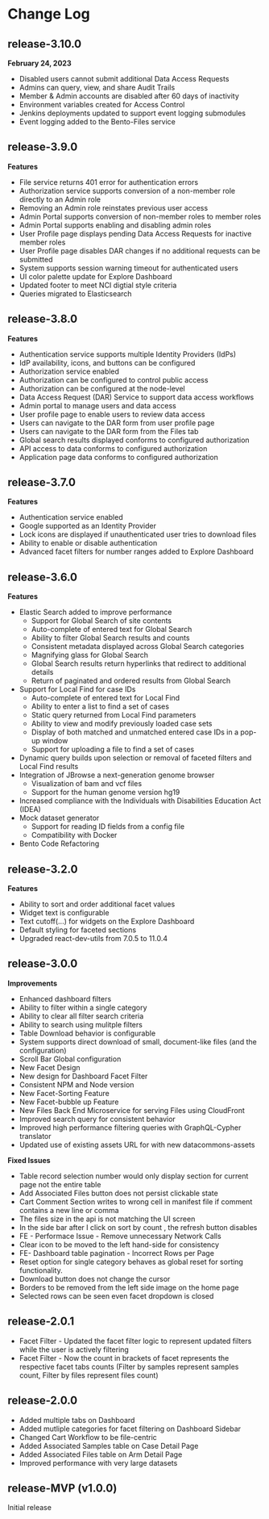 # Change Log

## release-3.10.0

**February 24, 2023**
* Disabled users cannot submit additional Data Access Requests
* Admins can query, view, and share Audit Trails
* Member & Admin accounts are disabled after 60 days of inactivity
* Environment variables created for Access Control
* Jenkins deployments updated to support event logging submodules
* Event logging added to the Bento-Files service


## release-3.9.0

**Features**
* File service returns 401 error for authentication errors
* Authorization service supports conversion of a non-member role directly to an Admin role
* Removing an Admin role reinstates previous user access
* Admin Portal supports conversion of non-member roles to member roles
* Admin Portal supports enabling and disabling admin roles
* User Profile page displays pending Data Access Requests for inactive member roles
* User Profile page disables DAR changes if no additional requests can be submitted
* System supports session warning timeout for authenticated users
* UI color palette update for Explore Dashboard
* Updated footer to meet NCI digtial style criteria
* Queries migrated to Elasticsearch


## release-3.8.0

**Features**
* Authentication service supports multiple Identity Providers (IdPs)
* IdP availability, icons, and buttons can be configured
* Authorization service enabled
* Authorization can be configured to control public access
* Authorization can be configured at the node-level
* Data Access Request (DAR) Service to support data access workflows
* Admin portal to manage users and data access
* User profile page to enable users to review data access
* Users can navigate to the DAR form from user profile page
* Users can navigate to the DAR form from the Files tab 
* Global search results displayed conforms to configured authorization
* API access to data conforms to configured authorization
* Application page data conforms to configured authorization

## release-3.7.0

**Features**

* Authentication service enabled
* Google supported as an Identity Provider
* Lock icons are displayed if unauthenticated user tries to download files
* Ability to enable or disable authentication
* Advanced facet filters for number ranges added to Explore Dashboard

## release-3.6.0

**Features**

* Elastic Search added to improve performance
    * Support for Global Search of site contents
    * Auto-complete of entered text for Global Search
    * Ability to filter Global Search results and counts
    * Consistent metadata displayed across Global Search categories
    * Magnifying glass for Global Search
    * Global Search results return hyperlinks that redirect to additional details
    * Return of paginated and ordered results from Global Search
* Support for Local Find for case IDs
    * Auto-complete of entered text for Local Find
    * Ability to enter a list to find a set of cases
    * Static query returned from Local Find parameters
    * Ability to view and modify previously loaded case sets
    * Display of both matched and unmatched entered case IDs in a pop-up window
    * Support for uploading a file to find a set of cases
* Dynamic query builds upon selection or removal of faceted filters and Local Find results
* Integration of JBrowse a next-generation genome browser
    * Visualization of bam and vcf files
    * Support for the human genome version hg19
* Increased compliance with the Individuals with Disabilities Education Act (IDEA)
* Mock dataset generator
    * Support for reading ID fields from a config file
    * Compatibility with Docker
* Bento Code Refactoring 

## release-3.2.0

**Features**

* Ability to sort and order additional facet values
* Widget text is configurable
* Text cutoff(...) for widgets on the Explore Dashboard
* Default styling for faceted sections
* Upgraded react-dev-utils from 7.0.5 to 11.0.4

## release-3.0.0

**Improvements**

* Enhanced dashboard filters
* Ability to filter within a single category
* Ability to clear all filter search criteria
* Ability to search using mulitple filters
* Table Download behavior is configurable
* System supports direct download of small, document-like files (and the configuration)
* Scroll Bar Global configuration
* New Facet Design
* New design for Dashboard Facet Filter
* Consistent NPM and Node version
* New Facet-Sorting Feature
* New Facet-bubble up Feature
* New Files Back End Microservice for serving Files using CloudFront
* Improved search query for consistent behavior
* Improved high performance filtering queries with GraphQL-Cypher translator
* Updated use of existing assets URL for with new datacommons-assets

**Fixed Issues**

 * Table record selection number would only display section for current page not the entire table
 * Add Associated Files button does not persist clickable state
 * Cart Comment Section writes to wrong cell in manifest file if comment contains a new line or comma
 * The files size in the api is not matching the UI screen
 * In the side bar after I click on sort by count , the refresh button disables
 * FE - Performace Issue - Remove unnecessary Network Calls
 * Clear icon to be moved to the left hand-side for consistency
 * FE- Dashboard table pagination - Incorrect Rows per Page
 * Reset option for single category behaves as global reset for sorting functionality.
 * Download button does not change the cursor
 * Borders to be removed from the left side image on the home page
 * Selected rows can be seen even facet dropdown is closed


## release-2.0.1

* Facet Filter - Updated the facet filter logic to represent updated filters while the user is actively filtering
* Facet Filter - Now the count in brackets of facet represents the respective facet tabs counts (Filter by samples represent samples count, Filter by files represent files count)


## release-2.0.0

* Added multiple tabs on Dashboard
* Added mutliple categories for facet filtering on Dashboard Sidebar
* Changed Cart Workflow to be file-centric
* Added Associated Samples table on Case Detail Page
* Added Associated Files table on Arm Detail Page
* Improved performance with very large datasets


## release-MVP (v1.0.0)
Initial release
